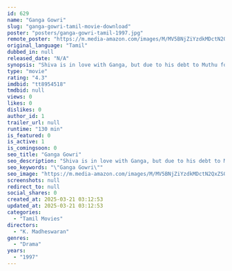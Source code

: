 ```yaml
---
id: 629
name: "Ganga Gowri"
slug: "ganga-gowri-tamil-movie-download"
poster: "posters/ganga-gowri-tamil-1997.jpg"
remote_poster: "https://m.media-amazon.com/images/M/MV5BNjZiYzdkMDctN2QxZS00MmQ1LThlY2UtMjc0OWM3ODk5MmJjXkEyXkFqcGdeQXVyOTk3NTc2MzE@._V1_SX300.jpg"
original_language: "Tamil"
dubbed_in: null
released_date: "N/A"
synopsis: "Shiva is in love with Ganga, but due to his debt to Muthu for saving his life, he must marry Gowri for one week."
type: "movie"
rating: "4.3"
imdbid: "tt8954518"
tmdbid: null
views: 0
likes: 0
dislikes: 0
author_id: 1
trailer_url: null
runtime: "130 min"
is_featured: 0
is_active: 1
is_comingsoon: 0
seo_title: "Ganga Gowri"
seo_description: "Shiva is in love with Ganga, but due to his debt to Muthu for saving his life, he must marry Gowri for one week."
seo_keywords: "\"Ganga Gowri\""
seo_image: "https://m.media-amazon.com/images/M/MV5BNjZiYzdkMDctN2QxZS00MmQ1LThlY2UtMjc0OWM3ODk5MmJjXkEyXkFqcGdeQXVyOTk3NTc2MzE@._V1_SX300.jpg"
screenshots: null
redirect_to: null
social_shares: 0
created_at: 2025-03-21 03:12:53
updated_at: 2025-03-21 03:12:53
categories:
  - "Tamil Movies"
directors:
  - "K. Madheswaran"
genres:
  - "Drama"
years:
  - "1997"
---
```

